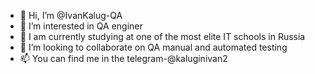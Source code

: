 - 👋 Hi, I’m @IvanKalug-QA
- 👀 I’m interested in QA enginer
- 🌱 I am currently studying at one of the most elite IT schools in Russia
- 💞️ I’m looking to collaborate on  QA manual and automated testing 
- 📫 You can find me in the telegram-@kaluginivan2

